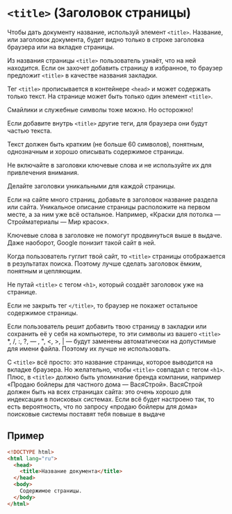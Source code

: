 # `<title>` (Заголовок страницы)

Чтобы дать документу название, используй элемент `<title>`. Название, или заголовок документа, будет видно только в строке заголовка браузера или на вкладке страницы.

Из названия страницы `<title>` пользователь узнаёт, что на ней находится. Если он захочет добавить страницу в избранное, то браузер предложит `<title>` в качестве названия закладки.

Тег `<title>` прописывается в контейнере `<head>` и может содержать только текст. На странице может быть только один элемент `<title>`.

Смайлики и служебные символы тоже можно. Но осторожно!

Если добавите внутрь `<title>` другие теги, для браузера они будут частью текста.

Текст должен быть кратким (не больше 60 символов), понятным, однозначным и хорошо описывать содержимое страницы.

Не включайте в заголовки ключевые слова и не используйте их для привлечения внимания.

Делайте заголовки уникальными для каждой страницы.

Если на сайте много страниц, добавьте в заголовок название раздела или сайта. Уникальное описание страницы расположите на первом месте, а за ним уже всё остальное. Например, «Краски для потолка — Стройматериалы — Мир красок».

Ключевые слова в заголовке не помогут продвинуться выше в выдаче. Даже наоборот, Google понизит такой сайт в ней.

Когда пользователь гуглит твой сайт, то `<title>` страницы отображается в результатах поиска. Поэтому лучше сделать заголовок ёмким, понятным и цепляющим.

Не путай `<title>` с тегом `<h1>`, который создаёт заголовок уже на странице.

Если не закрыть тег `</title>`, то браузер не покажет остальное содержимое страницы.

Если пользователь решит добавить твою страницу в закладки или сохранить её у себя на компьютере, то эти символы из вашего `<title>` \*, /, :, ?, — , ", <, >, | — будут заменены автоматически на допустимые для имени файла. Поэтому их лучше не использовать.

С `<title>` всё просто: это название страницы, которое выводится на вкладке браузера. Но желательно, чтобы `<title>` совпадал с тегом `<h1>`. Плюс, в `<title>` должно быть упоминание бренда компании, например «Продаю бойлеры для частного дома — ВасяСтрой». ВасяСтрой должен быть на всех страницах сайта: это очень хорошо для индексации в поисковых системах. Если всё будет настроено так, то есть вероятность, что по запросу «продаю бойлеры для дома» поисковые системы поставят тебя повыше в выдаче

## Пример

```html
<!DOCTYPE html>
<html lang="ru">
  <head>
    <title>Название документа</title>
  </head>
  <body>
    Содержимое страницы.
  </body>
</html>
```
